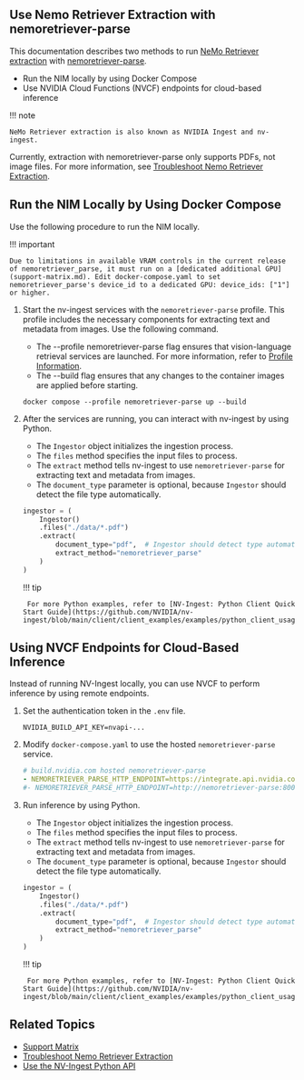## Use Nemo Retriever Extraction with nemoretriever-parse

This documentation describes two methods to run [NeMo Retriever extraction](overview.md) 
with [nemoretriever-parse](https://build.nvidia.com/nvidia/nemoretriever-parse).

- Run the NIM locally by using Docker Compose
- Use NVIDIA Cloud Functions (NVCF) endpoints for cloud-based inference

!!! note

    NeMo Retriever extraction is also known as NVIDIA Ingest and nv-ingest.


Currently, extraction with nemoretriever-parse only supports PDFs, not image files. 
For more information, see [Troubleshoot Nemo Retriever Extraction](troubleshoot.md).


## Run the NIM Locally by Using Docker Compose

Use the following procedure to run the NIM locally.

!!! important

    Due to limitations in available VRAM controls in the current release of nemoretriever_parse, it must run on a [dedicated additional GPU](support-matrix.md). Edit docker-compose.yaml to set nemoretriever_parse's device_id to a dedicated GPU: device_ids: ["1"] or higher.


1. Start the nv-ingest services with the `nemoretriever-parse` profile. This profile includes the necessary components for extracting text and metadata from images. Use the following command.

    - The --profile nemoretriever-parse flag ensures that vision-language retrieval services are launched.  For more information, refer to [Profile Information](quickstart-guide.md#profile-information).
    - The --build flag ensures that any changes to the container images are applied before starting.

    ```shell
    docker compose --profile nemoretriever-parse up --build
    ```

2. After the services are running, you can interact with nv-ingest by using Python.

    - The `Ingestor` object initializes the ingestion process.
    - The `files` method specifies the input files to process.
    - The `extract` method tells nv-ingest to use `nemoretriever-parse` for extracting text and metadata from images.
    - The `document_type` parameter is optional, because `Ingestor` should detect the file type automatically.

    ```python
    ingestor = (
        Ingestor()
        .files("./data/*.pdf")
        .extract(
            document_type="pdf",  # Ingestor should detect type automatically in most cases
            extract_method="nemoretriever_parse"
        )
    )
    ```

    !!! tip

        For more Python examples, refer to [NV-Ingest: Python Client Quick Start Guide](https://github.com/NVIDIA/nv-ingest/blob/main/client/client_examples/examples/python_client_usage.ipynb).


## Using NVCF Endpoints for Cloud-Based Inference

Instead of running NV-Ingest locally, you can use NVCF to perform inference by using remote endpoints.

1. Set the authentication token in the `.env` file.

    ```
    NVIDIA_BUILD_API_KEY=nvapi-...
    ```

2. Modify `docker-compose.yaml` to use the hosted `nemoretriever-parse` service.

    ```yaml
    # build.nvidia.com hosted nemoretriever-parse
    - NEMORETRIEVER_PARSE_HTTP_ENDPOINT=https://integrate.api.nvidia.com/v1/chat/completions
    #- NEMORETRIEVER_PARSE_HTTP_ENDPOINT=http://nemoretriever-parse:8000/v1/chat/completions
    ```

3. Run inference by using Python.

    - The `Ingestor` object initializes the ingestion process.
    - The `files` method specifies the input files to process.
    - The `extract` method tells nv-ingest to use `nemoretriever-parse` for extracting text and metadata from images.
    - The `document_type` parameter is optional, because `Ingestor` should detect the file type automatically.

    ```python
    ingestor = (
        Ingestor()
        .files("./data/*.pdf")
        .extract(
            document_type="pdf",  # Ingestor should detect type automatically in most cases
            extract_method="nemoretriever_parse"
        )
    )
    ```

    !!! tip

        For more Python examples, refer to [NV-Ingest: Python Client Quick Start Guide](https://github.com/NVIDIA/nv-ingest/blob/main/client/client_examples/examples/python_client_usage.ipynb).



## Related Topics

- [Support Matrix](support-matrix.md)
- [Troubleshoot Nemo Retriever Extraction](troubleshoot.md)
- [Use the NV-Ingest Python API](nv-ingest-python-api.md)
